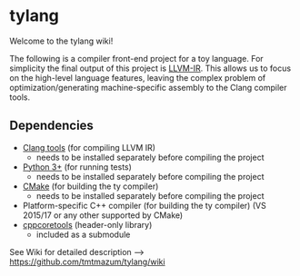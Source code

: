 # tylang
Welcome to the tylang wiki!

The following is a compiler front-end project for a toy language. For simplicity the final output of this project is [LLVM-IR](https://llvm.org/docs/LangRef.html). This allows us to focus on the high-level language features, leaving the complex problem of optimization/generating machine-specific assembly to the Clang compiler tools.

## Dependencies
- [Clang tools](http://releases.llvm.org/download.html#svn) (for compiling LLVM IR)
   - needs to be installed separately before compiling the project
- [Python 3+](https://www.python.org/downloads/release/python-363/) (for running tests)
   - needs to be installed separately before compiling the project
- [CMake](https://cmake.org/download/) (for building the ty compiler)
   - needs to be installed separately before compiling the project
- Platform-specific C++ compiler (for building the ty compiler) (VS 2015/17 or any other supported by CMake)
- [cppcoretools](https://github.com/tmtmazum/cppcoretools) (header-only library)
   - included as a submodule
   
See Wiki for detailed description --> https://github.com/tmtmazum/tylang/wiki
